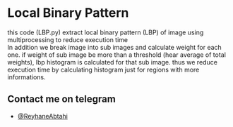 # Local Binary Pattern
this code (LBP.py) extract local binary pattern (LBP) of image using multiprocessing to reduce execution time  
In addition we break image into sub images and calculate weight for each one. if weight of sub image be more than a threshold (hear average of total weights), lbp histogram is calculated for that sub image. thus we reduce execution time by calculating histogram just for regions with more informations.

## Contact me on telegram
* [@ReyhaneAbtahi](https://t.me/ReyhaneAbtahi)
